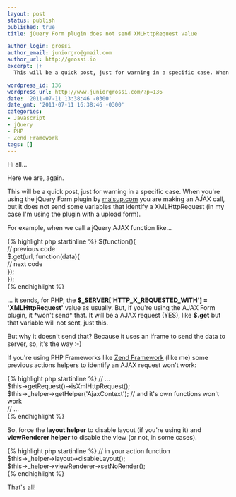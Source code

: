 ```yaml
---
layout: post
status: publish
published: true
title: jQuery Form plugin does not send XMLHttpRequest value

author_login: grossi
author_email: juniorgro@gmail.com
author_url: http://grossi.io
excerpt: |+
  This will be a quick post, just for warning in a specific case. When you're using the jQuery Form plugin by <a href="http://jquery.malsup.com/form/" target="_blank">malsup.com</a> you are making an AJAX call, but it does not send some variables that identify a XMLHttpRequest (in my case I'm using the plugin with a upload form).

wordpress_id: 136
wordpress_url: http://www.juniorgrossi.com/?p=136
date: '2011-07-11 13:38:46 -0300'
date_gmt: '2011-07-11 16:38:46 -0300'
categories:
- Javascript
- jQuery
- PHP
- Zend Framework
tags: []
---
```

<p>Hi all...</p>
<p>Here we are, again.</p>
<p>This will be a quick post, just for warning in a specific case. When you're using the jQuery Form plugin by <a href="http://jquery.malsup.com/form/" target="_blank">malsup.com</a> you are making an AJAX call, but it does not send some variables that identify a XMLHttpRequest (in my case I'm using the plugin with a upload form).</p>
<p>For example, when we call a jQuery AJAX function like...</p>

{% highlight php startinline %}
$(function(){  
    // previous code  
    $.get(url, function(data){  
        // next code  
    });  
});  
{% endhighlight %}

<p>... it sends, for PHP, the <strong>$_SERVER['HTTP_X_REQUESTED_WITH'] = 'XMLHttpRequest'</strong> value as usually. But, if you're using the AJAX Form plugin, it *won't send* that. It will be a AJAX request (YES), like <strong>$.get</strong> but that variable will not sent, just this.</p>
<p>But why it doesn't send that? Because it uses an iframe to send the data to server, so, it's the way :-)</p>
<p>If you're using PHP Frameworks like <a href="http://framework.zend.com">Zend Framework</a> (like me) some previous actions helpers to identify an AJAX request won't work:</p>

{% highlight php startinline %}
// ...  
$this->getRequest()->isXmlHttpRequest();  
$this->_helper->getHelper('AjaxContext'); // and it's own functions won't work  
// ...  
{% endhighlight %}

<p>So, force the <strong>layout helper</strong> to disable layout (if you're using it) and <strong>viewRenderer helper</strong> to disable the view (or not, in some cases).</p>

{% highlight php startinline %}
// in your action function  
$this->_helper->layout->disableLayout();  
$this->_helper->viewRenderer->setNoRender();  
{% endhighlight %}

<p>That's all!</p>
